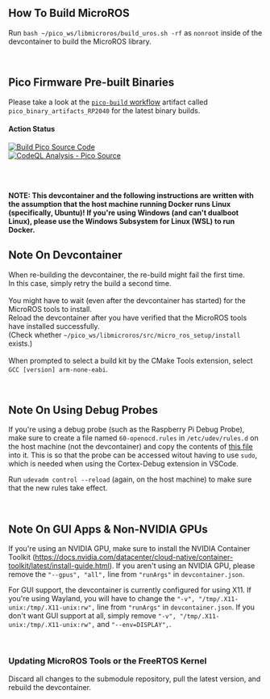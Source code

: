 ## How To Build MicroROS
Run `bash ~/pico_ws/libmicroros/build_uros.sh -rf` as `nonroot` inside of the devcontainer to build the MicroROS library.

<br>

## Pico Firmware Pre-built Binaries
Please take a look at the [`pico-build` workflow](https://github.com/samyarsadat/Micro-ROS-RP2350/actions/workflows/pico-build.yml) artifact called `pico_binary_artifacts_RP2040` for the latest binary builds.

#### Action Status
[![Build Pico Source Code](https://github.com/samyarsadat/Micro-ROS-RP2350/actions/workflows/pico-build.yml/badge.svg)](https://github.com/samyarsadat/Micro-ROS-RP2350/actions/workflows/pico-build.yml)<br>
[![CodeQL Analysis - Pico Source](https://github.com/samyarsadat/Micro-ROS-RP2350/actions/workflows/pico-codeql.yml/badge.svg)](https://github.com/samyarsadat/Micro-ROS-RP2350/actions/workflows/pico-codeql.yml)

<br>
<br>

**NOTE: This devcontainer and the following instructions are written with the assumption that the host machine running Docker runs Linux (specifically, Ubuntu)! If you're using Windows (and can't dualboot Linux), please use the Windows Subsystem for Linux (WSL) to run Docker.**

## Note On Devcontainer
When re-building the devcontainer, the re-build might fail the first time.<br>
In this case, simply retry the build a second time.<br>
<br>
You might have to wait (even after the devcontainer has started) for the MicroROS tools to install.<br>
Reload the devcontainer after you have verified that the MicroROS tools have installed successfully.<br>
(Check whether `~/pico_ws/libmicroros/src/micro_ros_setup/install` exists.)<br>
<br>
When prompted to select a build kit by the CMake Tools extension, select `GCC [version] arm-none-eabi`.

<br>

## Note On Using Debug Probes
If you're using a debug probe (such as the Raspberry Pi Debug Probe), make sure to create a file named `60-openocd.rules` in `/etc/udev/rules.d` on the host machine (not the devcontainer) and copy the contents of [this file](https://github.com/raspberrypi/openocd/blob/sdk-2.0.0/contrib/60-openocd.rules) into it. This is so that the probe can be accessed witout having to use `sudo`, which is needed when using the Cortex-Debug extension in VSCode.

Run `udevadm control --reload` (again, on the host machine) to make sure that the new rules take effect.

<br>

## Note On GUI Apps & Non-NVIDIA GPUs
If you're using an NVIDIA GPU, make sure to install the NVIDIA Container Toolkit (https://docs.nvidia.com/datacenter/cloud-native/container-toolkit/latest/install-guide.html). If you aren't using an NVIDIA GPU, please remove the `"--gpus", "all",` line from `"runArgs"` in `devcontainer.json`.

For GUI support, the devcontainer is currently configured for using X11. If you're using Wayland, you will have to change the `"-v", "/tmp/.X11-unix:/tmp/.X11-unix:rw",` line from `"runArgs"` in `devcontainer.json`. If you don't want GUI support at all, simply remove `"-v", "/tmp/.X11-unix:/tmp/.X11-unix:rw",` and `"--env=DISPLAY",`.

<br>

### Updating MicroROS Tools or the FreeRTOS Kernel
Discard all changes to the submodule repository, pull the latest version, and rebuild the devcontainer.